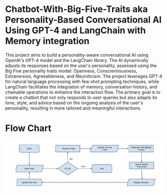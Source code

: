 # Chatbot-With-Big-Five-Traits aka Personality-Based Conversational AI Using GPT-4 and LangChain with Memory integration


This project aims to build a personality-aware conversational AI using OpenAI's GPT-4 model and the LangChain library. The AI dynamically adjusts its responses based on the user's personality, assessed using the Big Five personality traits model: Openness, Conscientiousness, Extraversion, Agreeableness, and Neuroticism. The project leverages GPT-4 for natural language processing with few shot prompting techniques, while LangChain facilitates the integration of memory, conversation history, and chainable operations to enhance the interaction flow.
The primary goal is to create a chatbot that not only responds to user queries but also adapts its tone, style, and advice based on the ongoing analysis of the user's personality, resulting in more tailored and meaningful interactions.

# Flow Chart
![alt text](https://github.com/arslanahmad90/Chatbot-With-Big-Five-Traits/blob/main/flowchart.png)
